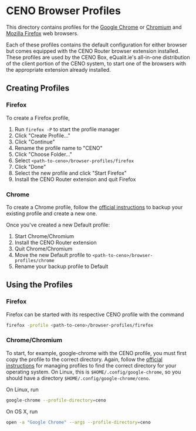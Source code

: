 # CENO Browser Profiles

This directory contains profiles for the [Google Chrome](https://www.google.com/chrome/) or
[Chromium](https://www.chromium.org/) and [Mozilla Firefox](https://www.mozilla.org/en-US/firefox/new/)
web browsers.

Each of these profiles contains the default configuration for either browser but comes equipped with the
CENO Router browser extension installed.  These profiles are used by the CENO Box, eQualit.ie's all-in-one
distribution of the client portion of the CENO system, to start one of the browsers with the appropriate
extension already installed.

## Creating Profiles

### Firefox

To create a Firefox profile,

1. Run `firefox -P` to start the profile manager
2. Click "Create Profile..."
3. Click "Continue"
4. Rename the profile name to "CENO"
5. Click "Choose Folder..."
6. Select `<path-to-ceno>/browser-profiles/firefox`
7. Click "Done"
8. Select the new profile and click "Start Firefox"
9. Install the CENO Router extension and quit Firefox

### Chrome

To create a Chrome profile, follow the [official instructions](https://support.google.com/chrome/answer/142059?hl=en)
to backup your existing profile and create a new one.

Once you've created a new Default profile:

1. Start Chrome/Chromium
2. Install the CENO Router extension
3. Quit Chrome/Chromium
4. Move the new Default profile to `<path-to-ceno>/browser-profiles/chrome`
5. Rename your backup profile to Default

## Using the Profiles

### Firefox

Firefox can be started with its respective CENO profile with the command

```bash
firefox -profile <path-to-ceno>/browser-profiles/firefox
```

### Chrome/Chromium

To start, for example, google-chrome with the CENO profile, you must first copy the profile
to the correct directory. Again, follow the [official
instructions](https://support.google.com/chrome/answer/142059?hl=en) for managing profiles
to find the correct directory for your operating system.  On Linux, this is `$HOME/.config/google-chrome`,
so you should have a directory `$HOME/.config/google-chrome/ceno`.

On Linux, run

```bash
google-chrome --profile-directory=ceno
```

On OS X, run

```bash
open -a "Google Chrome" --args --profile-directory=ceno
